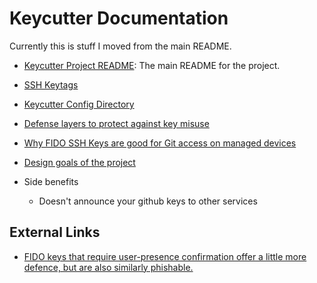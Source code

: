 # Keycutter Documentation

Currently this is stuff I moved from the main README.


- [Keycutter Project README](../README.md): The main README for the project.

- [SSH Keytags](docs/ssh-keytags.md)
- [Keycutter Config Directory](docs/keycutter-config-dir/README.md) 
- [Defense layers to protect against key misuse](docs/defense-layers-to-protect-against-key-misuse.md)
- [Why FIDO SSH Keys are good for Git access on managed devices](docs/why-fido-ssh-keys-are-good-for-git-access-on-managed-devices.md)
- [Design goals of the project](docs/design-goals.md)
- Side benefits
    - Doesn't announce your github keys to other services

## External Links

- [FIDO keys that require user-presence confirmation offer a little more defence, but are also similarly phishable.](https://www.openssh.com/agent-restrict.html)
